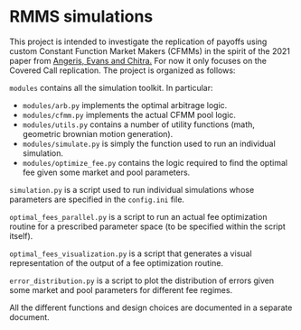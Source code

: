 # RMMS simulations

This project is intended to investigate the replication of payoffs using custom Constant Function Market Makers (CFMMs) in the spirit of the 2021 paper from [Angeris, Evans and Chitra.](https://stanford.edu/~guillean/papers/rmms.pdf) For now it only focuses on the Covered Call replication. The project is organized as follows:

``modules`` contains all the simulation toolkit. In particular:

- ``modules/arb.py`` implements the optimal arbitrage logic.
- ``modules/cfmm.py`` implements the actual CFMM pool logic.
- ``modules/utils.py`` contains a number of utility functions (math, geometric brownian motion generation).
- ``modules/simulate.py`` is simply the function used to run an individual simulation.
- ``modules/optimize_fee.py`` contains the logic required to find the optimal fee given some market and pool parameters.

``simulation.py`` is a script used to run individual simulations whose parameters are specified in the ``config.ini`` file.

``optimal_fees_parallel.py`` is a script to run an actual fee optimization routine for a prescribed parameter space (to be specified within the script itself).

``optimal_fees_visualization.py`` is a script that generates a visual representation of the output of a fee optimization routine.

``error_distribution.py`` is a script to plot the distribution of errors given some market and pool parameters for different fee regimes.

All the different functions and design choices are documented in a separate document.